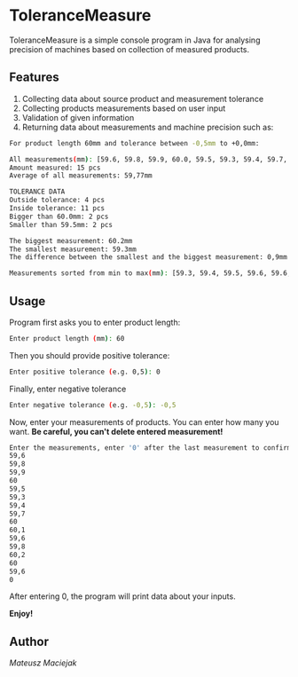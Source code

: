 # ToleranceMeasure

ToleranceMeasure is a simple console program in Java for analysing precision of machines based on collection of measured products.

## Features

1. Collecting data about source product and measurement tolerance
2. Collecting products measurements based on user input
3. Validation of given information
4. Returning data about measurements and machine precision such as:

```bash
For product length 60mm and tolerance between -0,5mm to +0,0mm:

All measurements(mm): [59.6, 59.8, 59.9, 60.0, 59.5, 59.3, 59.4, 59.7, 60.0, 60.1, 59.6, 59.8, 60.2, 60.0, 59.6]
Amount measured: 15 pcs
Average of all measurements: 59,77mm

TOLERANCE DATA
Outside tolerance: 4 pcs
Inside tolerance: 11 pcs
Bigger than 60.0mm: 2 pcs
Smaller than 59.5mm: 2 pcs

The biggest measurement: 60.2mm
The smallest measurement: 59.3mm
The difference between the smallest and the biggest measurement: 0,9mm

Measurements sorted from min to max(mm): [59.3, 59.4, 59.5, 59.6, 59.6, 59.6, 59.7, 59.8, 59.8, 59.9, 60.0, 60.0, 60.0, 60.1, 60.2]
```

## Usage

Program first asks you to enter product length:

```bash
Enter product length (mm): 60
```

Then you should provide positive tolerance:

```bash
Enter positive tolerance (e.g. 0,5): 0
```

Finally, enter negative tolerance

```bash
Enter negative tolerance (e.g. -0,5): -0,5
```

Now, enter your measurements of products. You can enter how many you want.
**Be careful, you can't delete entered measurement!**

```bash
Enter the measurements, enter '0' after the last measurement to confirm: 
59,6
59,8
59,9
60
59,5
59,3
59,4
59,7
60
60,1
59,6
59,8
60,2
60
59,6
0
```

After entering 0, the program will print data about your inputs.

**Enjoy!**

## Author
*Mateusz Maciejak*
